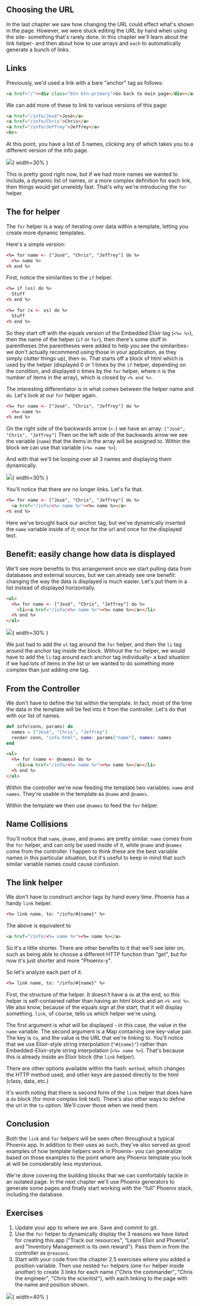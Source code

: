 ## Choosing the URL

In the last chapter we saw how changing the URL could effect what's shown in the page.  However, we were stuck editing the URL by hand when using the site- something that's rarely done.  In this chapter we'll learn about the link helper- and then about how to use arrays and `each` to automatically generate a bunch of links.

## Links

Previously, we'd used a link with a bare "anchor" tag as follows:

```html
<a href="/"><div class="btn btn-primary">Go back to main page</div></a>
```

We can add more of these to link to various versions of this page:

```html
<a href="/info/José">José</a>
<a href="/info/Chris">Chris</a>
<a href="/info/Jeffrey">Jeffrey</a>
<hr>
```

At this point, you have a list of 3 names, clicking any of which takes you to a different version of the info page.

![](../images/2.6/hello-jose.png){ width=30% }

This is pretty good right now, but if we had more names we wanted to include, a dynamic list of names, or a more complex definition for each link, then things would get unwieldy fast.  That's why we're introducing the `for` helper.

## The for helper

The `for` helper is a way of iterating over data within a template, letting you create more dynamic templates.

Here's a simple version:

```html
<%= for name <- ["José", "Chris", "Jeffrey"] do %>
  <%= name %>
<% end %>
```

First, notice the similarities to the `if` helper.

```html
<%= if (xs) do %>
  Stuff
<% end %>

<%= for (x <- xs) do %>
  Stuff
<% end %>
```

So they start off with the equals version of the Embedded Elixir tag (`<%= %>`), then the name of the helper (`if` or `for`), then there's some stuff in parentheses (the parentheses were added to help you see the similarities- we don't actually recommend using those in your application, as they simply clutter things up), then `do`.  That starts off a block of html which is used by the helper (displayed 0 or 1 times by the `if` helper, depending on the condition, and displayed n times by the `for` helper, where n is the number of items in the array), which is closed by `<% end %>`.

The interesting differentiator is in what comes between the helper name and `do`.  Let's look at our `for` helper again.

```html
<%= for name <- ["José", "Chris", "Jeffrey"] do %>
  <%= name %>
<% end %>
```

On the right side of the backwards arrow (`<-`) we have an array: `["José", "Chris", "Jeffrey"]`  Then on the left side of the backwards arrow we see the variable (`name`) that the items in the array will be assigned to.  Within the block we can use that variable (`<%= name %>`).

And with that we'll be looping over all 3 names and displaying them dynamically.

![](../images/2.6/list-no-links.png){ width=30% }

You'll notice that there are no longer links.  Let's fix that.

```html
<%= for name <- ["José", "Chris", "Jeffrey"] do %>
  <a href="/info/<%= name %>"><%= name %></a>
<% end %>
```

Here we've brought back our anchor tag, but we've dynamically inserted the `name` variable inside of it; once for the url and once for the displayed text.

## Benefit: easily change how data is displayed

We'll see more benefits to this arrangement once we start pulling data from databases and external sources, but we can already see one benefit: changing the way the data is displayed is much easier.  Let's put them in a list instead of displayed horizontally.

```html
<ul>
  <%= for name <- ["José", "Chris", "Jeffrey"] do %>
    <li><a href="/info/<%= name %>"><%= name %></a></li>
  <% end %>
</ul>
```

![](../images/2.6/li-style.png){ width=30% }

We just had to add the `ul` tag around the `for` helper, and then the `li` tag around the anchor tag inside the block.  Without the `for` helper, we would have to add the `li` tag around each anchor tag individually- a bad situation if we had lots of items in the list or we wanted to do something more complex than just adding one tag.

## From the Controller

We don't have to define the list within the template.  In fact, most of the time the data in the template will be fed into it from the controller.  Let's do that with our list of names.

```elixir
def info(conn, params) do
  names = ["José", "Chris", "Jeffrey"]
  render conn, "info.html", name: params["name"], names: names
end
```

```html
<ul>
  <%= for (name <- @names) do %>
    <li><a href="/info/<%= name %>"><%= name %></a></li>
  <% end %>
</ul>
```

Within the controller we're now feeding the template two variables: `name` and `names`.  They're usable in the template as `@name` and `@names`.

Within the template we then use `@names` to feed the `for` helper.

## Name Collisions

You'll notice that `name`, `@name`, and `@names` are pretty similar. `name` comes from the `for` helper, and can only be used inside of it, while `@name` and `@names` come from the controller.  I happen to think these are the best variable names in this particular situation, but it's useful to keep in mind that such similar variable names could cause confusion.

## The link helper

We don't have to construct anchor tags by hand every time.  Phoenix has a handy `link` helper.

```html
<%= link name, to: "/info/#{name}" %>
```

The above is equivalent to

```html
<a href="/info/<%= name %>"><%= name %></a>
```

So it's a little shorter.  There are other benefits to it that we'll see later on, such as being able to choose a different HTTP function than "get", but for now it's just shorter and more "Phoenix-y".

So let's analyze each part of it.

```html
<%= link name, to: "/info/#{name}" %>
```

First, the structure of the helper.  It doesn't have a `do` at the end, so this helper is self-contained rather than having an html block and an `<% end %>`.  We also know, because of the equals sign at the start, that it will display something. `link`, of course, tells us which helper we're using.

The first argument is what will be displayed - in this case, the value in the `name` variable.  The second argument is a Map containing one key-value pair.  The key is `to`, and the value is the URL that we're linking to.  You'll notice that we use Elixir-style string interpolation (`"#{name}"`) rather than Embedded-Elixir-style string interpolation (`<%= name %>`).  That's because this is already inside an Elixir block (the `link` helper).

There are other options available within the hash: `method`, which changes the HTTP method used, and other keys are passed directly to the html (class, data, etc.)

It's worth noting that there is second form of the `link` helper that does have a `do` block (for more complex link text).  There's also other ways to define the url in the `to` option.  We'll cover those when we need them.

## Conclusion

Both the `link` and `for` helpers will be seen often throughout a typical Phoenix app.  In addition to their uses as such, they've also served as good examples of how template helpers work in Phoenix- you can generalize based on those examples to the point where any Phoenix template you look at will be considerably less mysterious.

We're done covering the building blocks that we can comfortably tackle in an isolated page.  In the next chapter we'll use Phoenix generators to generate some pages and finally start working with the "full" Phoenix stack, including the database.

## Exercises

1. Update your app to where we are.  Save and commit to git.
2. Use the `for` helper to dynamically display the 3 reasons we have listed for creating this app ("Track our resources", "Learn Elixir and Phoenix", and "Inventory Management is its own reward").  Pass them in from the controller as `@reasons`.
3. Start with your code from the chapter 2.5 exercises where you added a position variable.  Then use nested `for` helpers (one `for` helper inside another) to create 3 links for each name ("Chris the commander", "Chris the engineer", "Chris the scientist"), with each linking to the page with the name and position shown.

![](../images/2.6/nested-for-loops.png){ width=40% }

<!-- Answer:

```elixir
def info(conn, params) do
  position = params["position"] || "person"
  name = params["name"] || "person"
  positions = ["commander", "engineer", "scientist"]
  names = ["José", "Chris", "Jeffrey"]
  render conn, "info.html", name: String.capitalize(name),
                            names: names,
                            position: position,
                            positions: positions,
                            shirt_color: shirt_color(position)
end

def shirt_color(position) do
  case position do
    "commander" -> "red"
    "engineer" -> "yellow"
    "operations" -> "yellow"
    "security" -> "yellow"
    "scientist" -> "blue"
    "doctor" -> "blue"
    _ -> "grey"
  end
end
```

```html
<h1>Hello <%= @name %>!</h1>

<p>So good to have a <%= @position %> here!  Love your <%= @shirt_color %> shirt!</p>

<ul>
  <%= for (name <- @names) do %>
    <%= for (position <- @positions) do %>
      <li><%= link "#{name} the #{position}", to: "/info/#{name}/#{position}" %></li>
    <% end %>
  <% end %>
</ul>
``` -->
